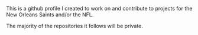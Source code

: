 This is a github profile I created to work on and contribute to projects for the New Orleans Saints and/or the NFL.

The majority of the repositories it follows will be private.

<!---
ben-saints/ben-saints is a ✨ special ✨ repository because its `README.md` (this file) appears on your GitHub profile.
You can click the Preview link to take a look at your changes.
--->
